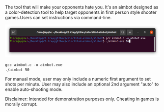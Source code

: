 
The tool that will make your opponents hate you. It's an aimbot designed as a color-detection tool to help target opponents in first person style shooter games.Users can set instructions via command-line.

![](compiling_instructions.png)

    gcc aimbot.c -o aimbot.exe
    ./aimbot 50 

For manual mode, user may only include a numeric first argument to set shots per minute. User may also include an optional 2nd argument "auto" to enable auto-shooting mode.

Disclaimer: Intended for demonstration purposes only. Cheating in games is morally corrupt.